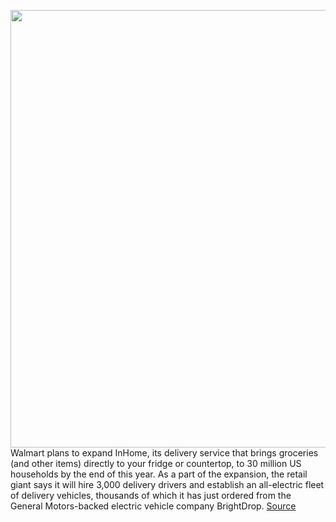 <img src='https://cdn.vox-cdn.com/thumbor/m-8Pgs3Le_J6-_WZxerIl1yObVI=/0x0:1400x933/1200x800/filters:focal(588x355:812x579)/cdn.vox-cdn.com/uploads/chorus_image/image/70351389/walmart_inhome_driver_delivers_ambient_items_in_customers_home.0.jpg' width='700px' /><br/>
Walmart plans to expand InHome, its delivery service that brings groceries (and other items) directly to your fridge or countertop, to 30 million US households by the end of this year. As a part of the expansion, the retail giant says it will hire 3,000 delivery drivers and establish an all-electric fleet of delivery vehicles, thousands of which it has just ordered from the General Motors-backed electric vehicle company BrightDrop.
<a href='https://www.theverge.com/2022/1/5/22868709/walmart-inhome-deliveries-expanding'> Source <a/>